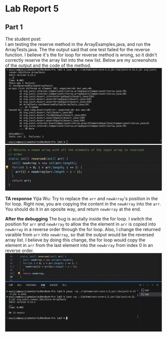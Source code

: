 # Lab Report 5

## Part 1 
The student post: <br>
I am testing the reserve method in the ArrayExamples.java, and run the ArrayTests.java. The the output said that one test failed for the reverse function. I believe it's the for loop for reverse method is wrong, so it didn't correctly reserve the array list into the new list. Below are my screenshots of the output and the code of the method. <br>
![image](Labreport5_1.1.png)<br>
![image](Labreport5_1.2.png)<br>

**TA response**
Yijia Wu: Try to replace the `arr` and `newArray`'s position in the for loop. Right now, you are copying the content in the `newArray` into the `arr`. You should do it in an oposite way, and return `newArray` at the end. 

**After the debugging**
The bug is acutally inside the for loop. I switch the position for `arr` and `newArray` to allow the the element in `arr` is copied into `newArray` in a reverse order through the for loop. Also, I change the returned varaible from `arr` into `newArray`, so that the output would be the reversed array list. I believe by doing this change, the for loop would copy the element in `arr` from the last element into the `newArray` from index 0 in an reverse order. 
![image](Labreport5_1.3.png)<br>
